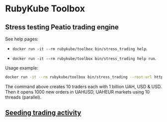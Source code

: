 # RubyKube Toolbox

## Stress testing Peatio trading engine

See help pages:

* `docker run -it --rm rubykube/toolbox bin/stress_trading help`.

* `docker run -it --rm rubykube/toolbox bin/stress_trading help run`.

Usage example:
```sh
docker run -it --rm rubykube/toolbox bin/stress_trading --root-url http://peatio.trade --api-v2-jwt-key KEY --management-api-v1-jwt-key KEY --currencies uah,usd,eur --markets uahusd,uaheur --orders 1000 --traders 10 --threads 10 --report-yaml results.yml
```

The command above creates 10 traders each with 1 billion UAH, USD & USD. Then it opens 1000 new orders in UAHUSD, UAHEUR markets using 10 threads (parallel).

## [Seeding trading activity](docs/trading_activity_seed.md)